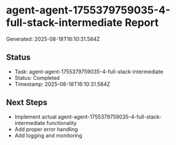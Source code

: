 # agent-agent-1755379759035-4-full-stack-intermediate Report

Generated: 2025-08-18T16:10:31.584Z

## Status
- Task: agent-agent-1755379759035-4-full-stack-intermediate
- Status: Completed
- Timestamp: 2025-08-18T16:10:31.584Z

## Next Steps
- Implement actual agent-agent-1755379759035-4-full-stack-intermediate functionality
- Add proper error handling
- Add logging and monitoring
